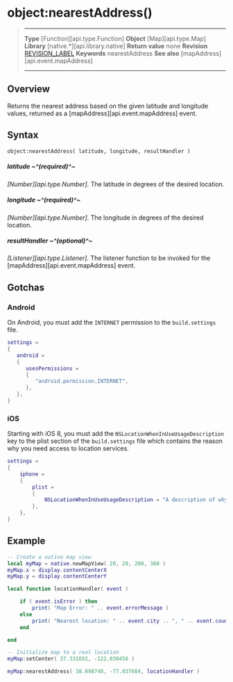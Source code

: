 # object:nearestAddress()

> --------------------- ------------------------------------------------------------------------------------------
> __Type__              [Function][api.type.Function]
> __Object__            [Map][api.type.Map]
> __Library__           [native.*][api.library.native]
> __Return value__      none
> __Revision__          [REVISION_LABEL](REVISION_URL)
> __Keywords__          nearestAddress
> __See also__			[mapAddress][api.event.mapAddress]
> --------------------- ------------------------------------------------------------------------------------------


## Overview

Returns the nearest address based on the given latitude and longitude values, returned as a [mapAddress][api.event.mapAddress] event.


## Syntax

	object:nearestAddress( latitude, longitude, resultHandler )

##### latitude ~^(required)^~
_[Number][api.type.Number]._ The latitude in degrees of the desired location.

##### longitude ~^(required)^~
_[Number][api.type.Number]._ The longitude in degrees of the desired location.

##### resultHandler ~^(optional)^~
_[Listener][api.type.Listener]._ The listener function to be invoked for the [mapAddress][api.event.mapAddress] event.


## Gotchas

### Android

On Android, you must add the `INTERNET` permission to the `build.settings` file.

``````lua
settings =
{
   android =
   {
      usesPermissions =
      {
         "android.permission.INTERNET",
      },
   },
}
``````

### iOS

Starting with iOS 8, you must add the `NSLocationWhenInUseUsageDescription` key to the plist section of the `build.settings` file which contains the reason why you need access to location services.

``````lua
settings =
{
    iphone =
    {
        plist =
        {
            NSLocationWhenInUseUsageDescription = "A description of why the app needs access to location services."
        },
    },
}
``````


## Example

``````lua
-- Create a native map view
local myMap = native.newMapView( 20, 20, 280, 360 )
myMap.x = display.contentCenterX
myMap.y = display.contentCenterY

local function locationHandler( event )

	if ( event.isError ) then
        print( "Map Error: " .. event.errorMessage )
    else
        print( "Nearest location: " .. event.city .. ", " .. event.country )
    end

end

-- Initialize map to a real location
myMap:setCenter( 37.331692, -122.030456 )

myMap:nearestAddress( 38.898748, -77.037684, locationHandler )
``````